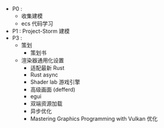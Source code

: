 - P0 : 
	- 收集建模
	- ecs 代码学习
- P1 : Project-Storm 建模
- P3 : 
	- 策划
		- 策划书
	- 渲染器通用化设置 
		- 适配最新 Rust
		- Rust async
		- Shader lab 游戏引擎
		- 高级画面 (defferd)
		- egui
		- 双端资源加载
		- 异步优化
		- Mastering Graphics Programming with Vulkan 优化